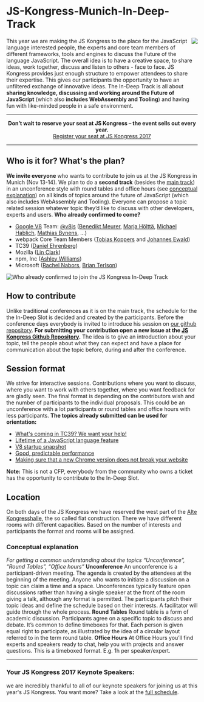 # JS-Kongress-Munich-In-Deep-Track
[<img align="right" src="https://2017.js-kongress.de/wp-content/uploads/2017/10/22396759_10156756370719447_1039988309_o-296x240.png">](https://2017.js-kongress.de/in-deep-track-meet-the-experts/)
This year we are making the JS Kongress to the place for the JavaScript language interested people, the experts and core team members of different frameworks, tools and engines to discuss the Future of the language JavaScript. The overall idea is to have a creative space, to share ideas, work together, discuss and listen to others - face to face. JS Kongress provides just enough structure to empower attendees to share their expertise. This gives our participants the opportunity to have an unfiltered exchange of innovative ideas. The In-Deep Track is all about **sharing knowledge, discussing and working around the Future of JavaScript** (which also **includes WebAssembly and Tooling**) and having fun with like-minded people in a safe environment.


* * *

<p align="center">
<strong>Don’t wait to reserve your seat at JS Kongress – the event sells out every year.</strong>
<br>
<a href="https://ti.to/js-kongress-munich/2017/?utm_source=website&utm_medium=blog&utm_campaign=indeeptrack" target="_blank">Register your seat at JS Kongress 2017</a>
</p>

* * *

## Who is it for? What's the plan?

**We invite everyone** who wants to contribute to join us at the JS Kongress in Munich (Nov 13-14). We plan to do a **second track** (besides the [main track](https://2017.js-kongress.de/schedule-js-kongress-2017/)) in an unconference style with round tables and office hours (see [conceptual explanation](#conceptual-explanation)) on all kinds of topics around the future of JavaScript (which also includes WebAssembly and Tooling). Everyone can propose a topic related session whatever topic they’d like to discuss with other developers, experts and users. **Who already confirmed to come?**

*   [Google V8](https://developers.google.com/v8/) Team: [@v8js](https://twitter.com/v8js) ([Benedikt Meurer](https://twitter.com/bmeurer), [Marja Hölttä](https://twitter.com/marjakh), [Michael Hablich](https://twitter.com/MHablich), [Mathias Bynens](https://twitter.com/mathias), ...)
*   webpack Core Team Members ([Tobias Koppers](https://twitter.com/wSokra) and [Johannes Ewald](https://twitter.com/Jhnnns))
*   TC39 ([Daniel Ehrenberg‏](https://twitter.com/littledan))
*   Mozilla ([Lin Clark](https://twitter.com/linclark))
*   npm, Inc ([Ashley Williams](https://twitter.com/ag_dubs))
*   Microsoft ([Rachel Nabors](https://twitter.com/rachelnabors), [Brian Terlson](https://twitter.com/bterlson))

![Who already confirmed to join the JS Kongress In-Deep Track](https://2017.js-kongress.de/wp-content/uploads/2017/10/Screen-Shot-2017-10-10-at-21.23.15.png)

## How to contribute

Unlike traditional conferences as it is on the main track, the schedule for the the In-Deep Slot is decided and created by the participants. Before the conference days everybody is invited to introduce his session on [our github repository](https://github.com/JSKongress/JS-Kongress-Munich-In-Deep-Track/issues). **For submitting your contribution open a new issue at the [JS Kongress Github Repository](https://github.com/JSKongress/JS-Kongress-Munich-In-Deep-Track/issues).** The idea is to give an introduction about your topic, tell the people about what they can expect and have a place for communication about the topic before, during and after the conference.

## Session format

We strive for interactive sessions. Contributions where you want to discuss, where you want to work with others together, where you want feedback for are gladly seen. The final format is depending on the contributors wish and the number of participants to the individual proposals. This could be an unconference with a lot participants or round tables and office hours with less participants. **The topics already submitted can be used for orientation:**

*   [What's coming in TC39? We want your help!](https://github.com/JSKongress/JS-Kongress-Munich-In-Deep-Track/issues/8)
*   [Lifetime of a JavaScript language feature](https://github.com/JSKongress/JS-Kongress-Munich-In-Deep-Track/issues/3)
*   [V8 startup snapshot](https://github.com/JSKongress/JS-Kongress-Munich-In-Deep-Track/issues/5)
*   [Good, predictable performance](https://github.com/JSKongress/JS-Kongress-Munich-In-Deep-Track/issues/6)
*   [Making sure that a new Chrome version does not break your website](https://github.com/JSKongress/JS-Kongress-Munich-In-Deep-Track/issues/7)

**Note:** This is not a CFP, everybody from the community who owns a ticket has the opportunity to contribute to the In-Deep Slot.

## Location

On both days of the JS Kongress we have reserved the west part of the [Alte Kongresshalle](https://2017.js-kongress.de/venue/), the so called flat construction. There we have different rooms with different capacities. Based on the number of interests and participants the format and rooms will be assigned.

### Conceptual explanation

_For getting a common understanding about the topics “Unconference”, “Round Tables”, “Office hours”_ **Unconference** <span style="font-weight: 400;">An unconference is a participant-driven meeting. The agenda is created by the attendees at the beginning of the meeting. Anyone who wants to initiate a discussion on a topic can claim a time and a space. Unconferences typically feature open discussions rather than having a single speaker at the front of the room giving a talk, although any format is permitted. The participants pitch their topic ideas and define the schedule based on their interests. A facilitator will guide through the whole process.</span> **Round Tables** Round table is a form of academic discussion. Participants agree on a specific topic to discuss and debate. It’s common to define timeboxes for that. Each person is given equal right to participate, as illustrated by the idea of a circular layout referred to in the term round table. **Office Hours** At Office Hours you’ll find experts and speakers ready to chat, help you with projects and answer questions. This is a timeboxed format. E.g. 1h per speaker/expert.

* * *

### Your JS Kongress 2017 Keynote Speakers:

we are incredibly thankful to all of our keynote speakers for joining us at this year's JS Kongress. You want more? Take a look at the [full schedule](https://2017.js-kongress.de/schedule-js-kongress-2017/).

